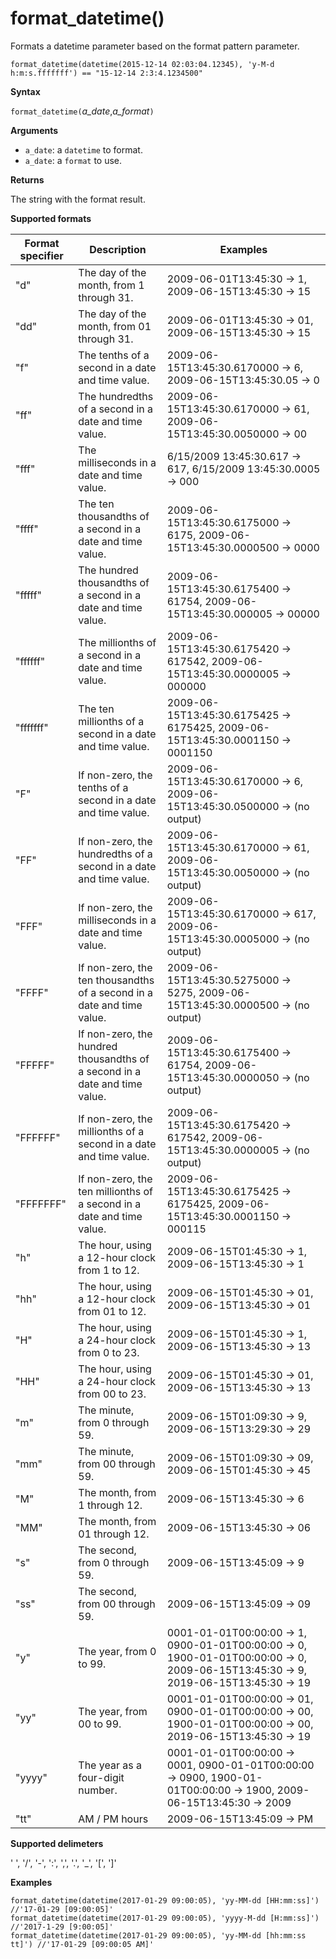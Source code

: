 # format_datetime()

Formats a datetime parameter based on the format pattern parameter.

<!-- csl -->
```
format_datetime(datetime(2015-12-14 02:03:04.12345), 'y-M-d h:m:s.fffffff') == "15-12-14 2:3:4.1234500"
```

**Syntax**

`format_datetime(`*a_date*,*a_format*`)`

**Arguments**

* `a_date`: a `datetime` to format.
* `a_date`: a `format` to use.

**Returns**

The string with the format result.

**Supported formats**

|Format specifier	|Description	|Examples
|---|---|---
|"d"	|The day of the month, from 1 through 31. |	2009-06-01T13:45:30 -> 1, 2009-06-15T13:45:30 -> 15
|"dd"	|The day of the month, from 01 through 31.|	2009-06-01T13:45:30 -> 01, 2009-06-15T13:45:30 -> 15
|"f"	|The tenths of a second in a date and time value. |2009-06-15T13:45:30.6170000 -> 6, 2009-06-15T13:45:30.05 -> 0
|"ff"	|The hundredths of a second in a date and time value. |2009-06-15T13:45:30.6170000 -> 61, 2009-06-15T13:45:30.0050000 -> 00
|"fff"	|The milliseconds in a date and time value. |6/15/2009 13:45:30.617 -> 617, 6/15/2009 13:45:30.0005 -> 000
|"ffff"	|The ten thousandths of a second in a date and time value. |2009-06-15T13:45:30.6175000 -> 6175, 2009-06-15T13:45:30.0000500 -> 0000
|"fffff"	|The hundred thousandths of a second in a date and time value. |2009-06-15T13:45:30.6175400 -> 61754, 2009-06-15T13:45:30.000005 -> 00000
|"ffffff"	|The millionths of a second in a date and time value. |2009-06-15T13:45:30.6175420 -> 617542, 2009-06-15T13:45:30.0000005 -> 000000
|"fffffff"	|The ten millionths of a second in a date and time value. |2009-06-15T13:45:30.6175425 -> 6175425, 2009-06-15T13:45:30.0001150 -> 0001150
|"F"	|If non-zero, the tenths of a second in a date and time value. |2009-06-15T13:45:30.6170000 -> 6, 2009-06-15T13:45:30.0500000 -> (no output)
|"FF"	|If non-zero, the hundredths of a second in a date and time value. |2009-06-15T13:45:30.6170000 -> 61, 2009-06-15T13:45:30.0050000 -> (no output)
|"FFF"	|If non-zero, the milliseconds in a date and time value. |2009-06-15T13:45:30.6170000 -> 617, 2009-06-15T13:45:30.0005000 -> (no output)
|"FFFF"	|If non-zero, the ten thousandths of a second in a date and time value. |2009-06-15T13:45:30.5275000 -> 5275, 2009-06-15T13:45:30.0000500 -> (no output)
|"FFFFF"	|If non-zero, the hundred thousandths of a second in a date and time value. |2009-06-15T13:45:30.6175400 -> 61754, 2009-06-15T13:45:30.0000050 -> (no output)
|"FFFFFF"	|If non-zero, the millionths of a second in a date and time value. |2009-06-15T13:45:30.6175420 -> 617542, 2009-06-15T13:45:30.0000005 -> (no output)
|"FFFFFFF"	|If non-zero, the ten millionths of a second in a date and time value. |2009-06-15T13:45:30.6175425 -> 6175425, 2009-06-15T13:45:30.0001150 -> 000115
|"h"	|The hour, using a 12-hour clock from 1 to 12. |2009-06-15T01:45:30 -> 1, 2009-06-15T13:45:30 -> 1
|"hh"	|The hour, using a 12-hour clock from 01 to 12. |2009-06-15T01:45:30 -> 01, 2009-06-15T13:45:30 -> 01
|"H"	|The hour, using a 24-hour clock from 0 to 23. |2009-06-15T01:45:30 -> 1, 2009-06-15T13:45:30 -> 13
|"HH"	|The hour, using a 24-hour clock from 00 to 23. |2009-06-15T01:45:30 -> 01, 2009-06-15T13:45:30 -> 13
|"m"	|The minute, from 0 through 59. |2009-06-15T01:09:30 -> 9, 2009-06-15T13:29:30 -> 29
|"mm"	|The minute, from 00 through 59. |2009-06-15T01:09:30 -> 09, 2009-06-15T01:45:30 -> 45
|"M"	|The month, from 1 through 12. |2009-06-15T13:45:30 -> 6
|"MM"	|The month, from 01 through 12.|2009-06-15T13:45:30 -> 06
|"s"	|The second, from 0 through 59. |2009-06-15T13:45:09 -> 9
|"ss"	|The second, from 00 through 59. |2009-06-15T13:45:09 -> 09
|"y"	|The year, from 0 to 99. |0001-01-01T00:00:00 -> 1, 0900-01-01T00:00:00 -> 0, 1900-01-01T00:00:00 -> 0, 2009-06-15T13:45:30 -> 9, 2019-06-15T13:45:30 -> 19
|"yy"	|The year, from 00 to 99. |	0001-01-01T00:00:00 -> 01, 0900-01-01T00:00:00 -> 00, 1900-01-01T00:00:00 -> 00, 2019-06-15T13:45:30 -> 19
|"yyyy"	|The year as a four-digit number. |	0001-01-01T00:00:00 -> 0001, 0900-01-01T00:00:00 -> 0900, 1900-01-01T00:00:00 -> 1900, 2009-06-15T13:45:30 -> 2009
|"tt"	|AM / PM hours |2009-06-15T13:45:09 -> PM

**Supported delimeters**

' ',   '/',   '-',   ':',   ',',   '.',   '_',   '[',   ']'

**Examples**

<!-- csl -->
```
format_datetime(datetime(2017-01-29 09:00:05), 'yy-MM-dd [HH:mm:ss]') //'17-01-29 [09:00:05]'
format_datetime(datetime(2017-01-29 09:00:05), 'yyyy-M-dd [H:mm:ss]') //'2017-1-29 [9:00:05]'
format_datetime(datetime(2017-01-29 09:00:05), 'yy-MM-dd [hh:mm:ss tt]') //'17-01-29 [09:00:05 AM]'
```
